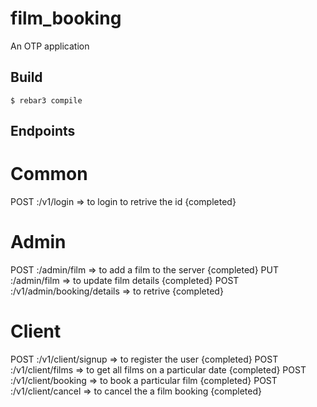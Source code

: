 film_booking
=====

An OTP application

Build
-----

    $ rebar3 compile

Endpoints
---------
Common 
======
POST :/v1/login    => to login to retrive the id {completed}

Admin
=====
POST :/admin/film => to add a film to the server {completed}
PUT  :/admin/film => to update film details {completed}
POST  :/v1/admin/booking/details => to retrive {completed}

Client
======
POST :/v1/client/signup   => to register the user {completed}
POST :/v1/client/films    => to get all films on a particular date {completed}
POST :/v1/client/booking  => to book a particular film {completed}
POST :/v1/client/cancel   => to cancel the a film booking {completed}

